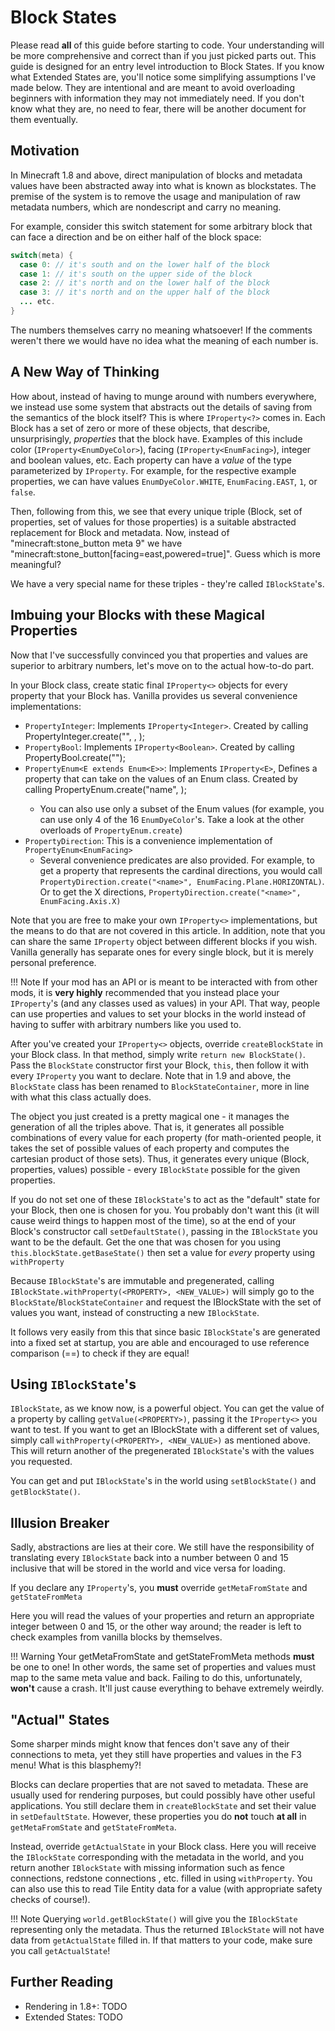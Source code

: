 Block States
============

Please read **all** of this guide before starting to code. Your understanding will be more comprehensive and correct than if you just picked parts out.
This guide is designed for an entry level introduction to Block States. If you know what Extended States are, you'll notice some simplifying assumptions I've made below. They are intentional and are meant to avoid overloading beginners with information they may not immediately need. If you don't know what they are, no need to fear, there will be another document for them eventually.

Motivation
----------

In Minecraft 1.8 and above, direct manipulation of blocks and metadata values have been abstracted away into what is known as blockstates.
The premise of the system is to remove the usage and manipulation of raw metadata numbers, which are nondescript and carry no meaning.

For example, consider this switch statement for some arbitrary block that can face a direction and be on either half of the block space:

```Java
switch(meta) {
  case 0: // it's south and on the lower half of the block
  case 1: // it's south on the upper side of the block
  case 2: // it's north and on the lower half of the block
  case 3: // it's north and on the upper half of the block
  ... etc.
}
```

The numbers themselves carry no meaning whatsoever! If the comments weren't there we would have no idea what the meaning of each number is.

A New Way of Thinking
---------------------

How about, instead of having to munge around with numbers everywhere, we instead use some system that abstracts out the details of saving from the semantics of the block itself?
This is where `IProperty<?>` comes in. Each Block has a set of zero or more of these objects, that describe, unsurprisingly, *properties* that the block have. Examples of this include color (`IProperty<EnumDyeColor>`), facing (`IProperty<EnumFacing>`), integer and boolean values, etc. Each property can have a *value* of the type parameterized by `IProperty`. For example, for the respective example properties, we can have values `EnumDyeColor.WHITE`, `EnumFacing.EAST`, `1`, or `false`.

Then, following from this, we see that every unique triple (Block, set of properties, set of values for those properties) is a suitable abstracted replacement for Block and metadata. Now, instead of "minecraft:stone_button meta 9" we have "minecraft:stone_button[facing=east,powered=true]". Guess which is more meaningful?

We have a very special name for these triples - they're called `IBlockState`'s.

Imbuing your Blocks with these Magical Properties
-------------------------------------------------

Now that I've successfully convinced you that properties and values are superior to arbitrary numbers, let's move on to the actual how-to-do part.

In your Block class, create static final `IProperty<>` objects for every property that your Block has. Vanilla provides us several convenience implementations:
  
  * `PropertyInteger`: Implements `IProperty<Integer>`. Created by calling PropertyInteger.create("<name>", <min>, <max>);
  * `PropertyBool`: Implements `IProperty<Boolean>`. Created by calling PropertyBool.create("<name>");
  * `PropertyEnum<E extends Enum<E>>`: Implements `IProperty<E>`, Defines a property that can take on the values of an Enum class. Created by calling PropertyEnum.create("name", <enumclass>);
    * You can also use only a subset of the Enum values (for example, you can use only 4 of the 16 `EnumDyeColor`'s. Take a look at the other overloads of `PropertyEnum.create`)
  * `PropertyDirection`: This is a convenience implementation of `PropertyEnum<EnumFacing>`
    * Several convenience predicates are also provided. For example, to get a property that represents the cardinal directions, you would call `PropertyDirection.create("<name>", EnumFacing.Plane.HORIZONTAL)`. Or to get the X directions, `PropertyDirection.create("<name>", EnumFacing.Axis.X)`

Note that you are free to make your own `IProperty<>` implementations, but the means to do that are not covered in this article.
In addition, note that you can share the same `IProperty` object between different blocks if you wish. Vanilla generally has separate ones for every single block, but it is merely personal preference.

!!! Note 
    If your mod has an API or is meant to be interacted with from other mods, it is **very highly** recommended that you instead place your `IProperty`'s (and any classes used as values) in your API. That way, people can use properties and values to set your blocks in the world instead of having to suffer with arbitrary numbers like you used to.

After you've created your `IProperty<>` objects, override `createBlockState` in your Block class. In that method, simply write `return new BlockState()`. Pass the `BlockState` constructor first your Block, `this`, then follow it with every `IProperty` you want to declare. Note that in 1.9 and above, the `BlockState` class has been renamed to `BlockStateContainer`, more in line with what this class actually does.

The object you just created is a pretty magical one - it manages the generation of all the triples above. That is, it generates all possible combinations of every value for each property (for math-oriented people, it takes the set of possible values of each property and computes the cartesian product of those sets). Thus, it generates every unique (Block, properties, values) possible - every `IBlockState` possible for the given properties.

If you do not set one of these `IBlockState`'s to act as the "default" state for your Block, then one is chosen for you. You probably don't want this (it will cause weird things to happen most of the time), so at the end of your Block's constructor call `setDefaultState()`, passing in the `IBlockState` you want to be the default. Get the one that was chosen for you using `this.blockState.getBaseState()` then set a value for *every* property using `withProperty`

Because `IBlockState`'s are immutable and pregenerated, calling `IBlockState.withProperty(<PROPERTY>, <NEW_VALUE>)` will simply go to the `BlockState`/`BlockStateContainer` and request the IBlockState with the set of values you want, instead of constructing a new `IBlockState`.

It follows very easily from this that since basic `IBlockState`'s are generated into a fixed set at startup, you are able and encouraged to use reference comparison (==) to check if they are equal!


Using `IBlockState`'s
---------------------

`IBlockState`, as we know now, is a powerful object. You can get the value of a property by calling `getValue(<PROPERTY>)`, passing it the `IProperty<>` you want to test.
If you want to get an IBlockState with a different set of values, simply call `withProperty(<PROPERTY>, <NEW_VALUE>)` as mentioned above. This will return another of the pregenerated `IBlockState`'s with the values you requested.

You can get and put `IBlockState`'s in the world using `setBlockState()` and `getBlockState()`.


Illusion Breaker
----------------

Sadly, abstractions are lies at their core. We still have the responsibility of translating every `IBlockState` back into a number between 0 and 15 inclusive that will be stored in the world and vice versa for loading.

If you declare any `IProperty`'s, you **must** override `getMetaFromState` and `getStateFromMeta`

Here you will read the values of your properties and return an appropriate integer between 0 and 15, or the other way around; the reader is left to check examples from vanilla blocks by themselves.

!!! Warning
    Your getMetaFromState and getStateFromMeta methods **must** be one to one! In other words, the same set of properties and values must map to the same meta value and back. Failing to do this, unfortunately, **won't** cause a crash. It'll just cause everything to behave extremely weirdly.


"Actual" States
-------------

Some sharper minds might know that fences don't save any of their connections to meta, yet they still have properties and values in the F3 menu! What is this blasphemy?!

Blocks can declare properties that are not saved to metadata. These are usually used for rendering purposes, but could possibly have other useful applications.
You still declare them in `createBlockState` and set their value in `setDefaultState`. However, these properties you do **not** touch **at all** in `getMetaFromState` and `getStateFromMeta`.

Instead, override `getActualState` in your Block class. Here you will receive the `IBlockState` corresponding with the metadata in the world, and you return another `IBlockState` with missing information such as fence connections, redstone connections , etc. filled in using `withProperty`. You can also use this to read Tile Entity data for a value (with appropriate safety checks of course!).

!!! Note
    Querying `world.getBlockState()` will give you the `IBlockState` representing only the metadata. Thus the returned `IBlockState` will not have data from `getActualState` filled in. If that matters to your code, make sure you call `getActualState`!

Further Reading
---------------

  * Rendering in 1.8+: TODO
  * Extended States: TODO
